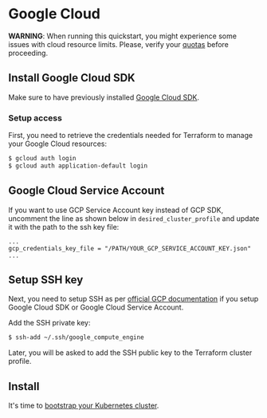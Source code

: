 # Google Cloud

**WARNING**: When running this quickstart, you might experience some issues
with cloud resource limits. Please, verify your [quotas](https://cloud.google.com/compute/quotas)
before proceeding.

## Install Google Cloud SDK

Make sure to have previously installed [Google Cloud SDK](https://cloud.google.com/sdk/downloads).

### Setup access

First, you need to retrieve the credentials needed for Terraform to manage your
Google Cloud resources:

```bash
$ gcloud auth login
$ gcloud auth application-default login
```

## Google Cloud Service Account

If you want to use GCP Service Account key instead of GCP SDK, uncomment the line as shown below in `desired_cluster_profile` and update it with the path to the ssh key file:

```
...
gcp_credentials_key_file = "/PATH/YOUR_GCP_SERVICE_ACCOUNT_KEY.json"
...

```

## Setup SSH key

Next, you need to setup SSH as per [official GCP documentation](https://cloud.google.com/compute/docs/instances/adding-removing-ssh-keys) if you setup Google Cloud SDK or Google Cloud Service Account.

Add the SSH private key:

```bash
$ ssh-add ~/.ssh/google_compute_engine
```

Later, you will be asked to add the SSH public key to the Terraform cluster profile.

## Install

It's time to [bootstrap your Kubernetes cluster](../README.md#install).
